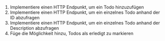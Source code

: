 1. Implementiere einen HTTP Endpunkt, um ein Todo hinzuzufügen
2. Implementiere einen HTTP Endpunkt, um ein einzelnes Todo anhand der ID abzufragen
2. Implementiere einen HTTP Endpunkt, um ein einzelnes Todo anhand der Description abzufragen
3. Füge die Möglichkeit hinzu, Todos als erledigt zu markieren